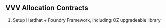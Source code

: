 ## VVV Allocation Contracts

1. Setup Hardhat + Foundry Framework, including OZ upgradeable library
